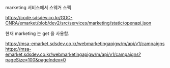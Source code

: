 marketing 서비스에서 스웨거 스펙

https://code.sdsdev.co.kr/GDC-CNRA/emarket/blob/dev2/src/services/marketing/static/openapi.json

현재 marketing 는 get 을 사용함.

https://msa-emarket.sdsdev.co.kr/webmarketingapigw/m/api/v1/campaigns
https://msa-emarket.sdsdev.co.kr/webmarketingapigw/m/api/v1/campaigns?pageSize=100&pageIndex=0
